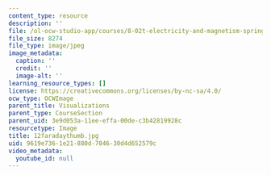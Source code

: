 ```yaml
---
content_type: resource
description: ''
file: /ol-ocw-studio-app/courses/8-02t-electricity-and-magnetism-spring-2005/9619e7361e21880d704630d4d652579c_12faradaythumb.jpg
file_size: 8274
file_type: image/jpeg
image_metadata:
  caption: ''
  credit: ''
  image-alt: ''
learning_resource_types: []
license: https://creativecommons.org/licenses/by-nc-sa/4.0/
ocw_type: OCWImage
parent_title: Visualizations
parent_type: CourseSection
parent_uid: 3e9d053a-11ee-effa-00de-c3b42819928c
resourcetype: Image
title: 12faradaythumb.jpg
uid: 9619e736-1e21-880d-7046-30d4d652579c
video_metadata:
  youtube_id: null
---
```

